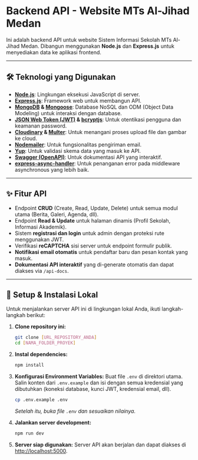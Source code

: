 # Backend API - Website MTs Al-Jihad Medan

Ini adalah backend API untuk website Sistem Informasi Sekolah MTs Al-Jihad Medan. Dibangun menggunakan **Node.js** dan **Express.js** untuk menyediakan data ke aplikasi frontend.

---

## 🛠️ Teknologi yang Digunakan

- **[Node.js](https://nodejs.org/)**: Lingkungan eksekusi JavaScript di server.
- **[Express.js](https://expressjs.com/)**: Framework web untuk membangun API.
- **[MongoDB](https://www.mongodb.com/) & [Mongoose](https://mongoosejs.com/)**: Database NoSQL dan ODM (Object Data Modeling) untuk interaksi dengan database.
- **[JSON Web Token (JWT)](https://jwt.io/) & [bcryptjs](https://github.com/dcodeIO/bcrypt.js)**: Untuk otentikasi pengguna dan keamanan password.
- **[Cloudinary](https://cloudinary.com/) & [Multer](https://github.com/expressjs/multer)**: Untuk menangani proses upload file dan gambar ke cloud.
- **[Nodemailer](https://nodemailer.com/)**: Untuk fungsionalitas pengiriman email.
- **[Yup](https://github.com/jquense/yup)**: Untuk validasi skema data yang masuk ke API.
- **[Swagger (OpenAPI)](https://swagger.io/)**: Untuk dokumentasi API yang interaktif.
- **[express-async-handler](https://github.com/Abazhenov/express-async-handler)**: Untuk penanganan error pada middleware asynchronous yang lebih baik.

---

## ✨ Fitur API

- Endpoint **CRUD** (Create, Read, Update, Delete) untuk semua modul utama (Berita, Galeri, Agenda, dll).
- Endpoint **Read & Update** untuk halaman dinamis (Profil Sekolah, Informasi Akademik).
- Sistem **registrasi dan login** untuk admin dengan proteksi rute menggunakan JWT.
- Verifikasi **reCAPTCHA** sisi server untuk endpoint formulir publik.
- **Notifikasi email otomatis** untuk pendaftar baru dan pesan kontak yang masuk.
- **Dokumentasi API interaktif** yang di-generate otomatis dan dapat diakses via `/api-docs`.

---

## 🚀 Setup & Instalasi Lokal

Untuk menjalankan server API ini di lingkungan lokal Anda, ikuti langkah-langkah berikut:

1.  **Clone repository ini:**

    ```bash
    git clone [URL_REPOSITORY_ANDA]
    cd [NAMA_FOLDER_PROYEK]
    ```

2.  **Instal dependencies:**

    ```bash
    npm install
    ```

3.  **Konfigurasi Environment Variables:**
    Buat file `.env` di direktori utama. Salin konten dari `.env.example` dan isi dengan semua kredensial yang dibutuhkan (koneksi database, kunci JWT, kredensial email, dll).

    ```bash
    cp .env.example .env
    ```

    _Setelah itu, buka file `.env` dan sesuaikan nilainya._

4.  **Jalankan server development:**

    ```bash
    npm run dev
    ```

5.  **Server siap digunakan:**
    Server API akan berjalan dan dapat diakses di [http://localhost:5000](http://localhost:5000).
